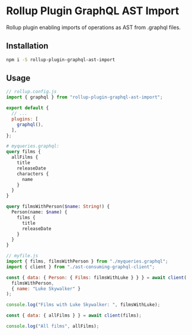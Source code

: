 # Rollup Plugin GraphQL AST Import

Rollup plugin enabling imports of operations as AST from .graphql files.

## Installation

```bash
npm i -S rollup-plugin-graphql-ast-import
```

## Usage

```javascript
// rollup.config.js
import { graphql } from "rollup-plugin-graphql-ast-import";

export default {
  // ...
  plugins: [
    graphql(),
  ],
};

```

```graphql
# myqueries.graphql:
query films {
  allFilms {
    title
    releaseDate
    characters {
      name
    }
  }
}

query filmsWithPerson($name: String!) {
  Person(name: $name) {
    films {
      title
      releaseDate
    }
  }
}
```

```javascript
// myfile.js
import { films, filmsWithPerson } from "./myqueries.graphql";
import { client } from "./ast-consuming-graphql-client";

const { data: { Person: { Films: filmsWithLuke } } } = await client(
  filmsWithPerson,
  { name: "Luke Skywalker" }
);

console.log("Films with Luke Skywalker: ", filmsWithLuke);

const { data: { allFilms } } = await client(films);

console.log("All films", allFilms);
```

